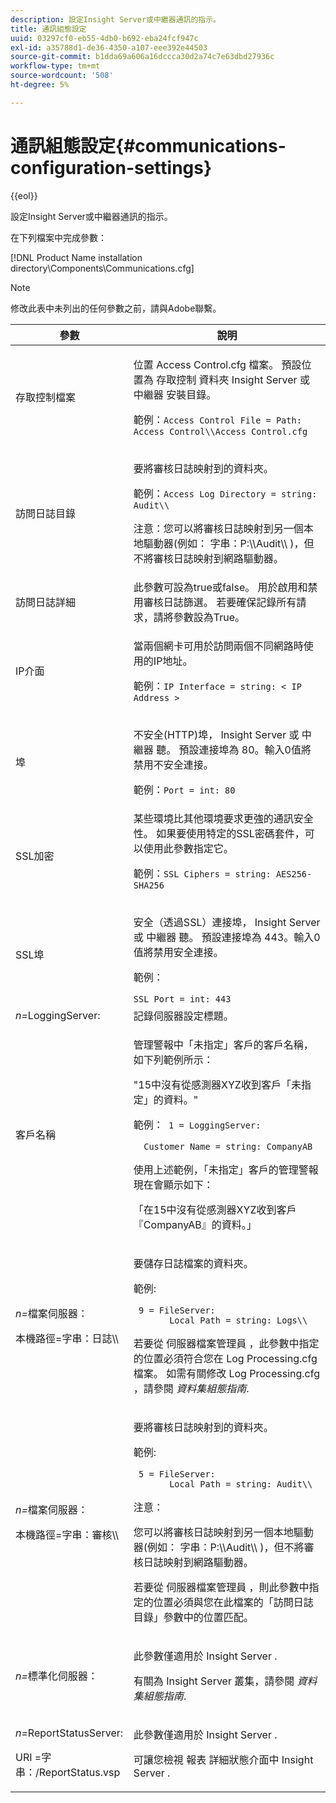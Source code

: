 ```yaml
---
description: 設定Insight Server或中繼器通訊的指示。
title: 通訊組態設定
uuid: 03297cf0-eb55-4db0-b692-eba24fcf947c
exl-id: a35788d1-de36-4350-a107-eee392e44503
source-git-commit: b1dda69a606a16dccca30d2a74c7e63dbd27936c
workflow-type: tm+mt
source-wordcount: '508'
ht-degree: 5%

---
```


# 通訊組態設定{#communications-configuration-settings}

{{eol}}

設定Insight Server或中繼器通訊的指示。

在下列檔案中完成參數：

[!DNL Product Name installation directory\Components\Communications.cfg]

>[!NOTE]
>
>修改此表中未列出的任何參數之前，請與Adobe聯繫。

<table id="table_C87F1150E53548F484A8C0CFE91F1079"> 
 <thead> 
  <tr> 
   <th colname="col1" class="entry"> 參數 </th> 
   <th colname="col2" class="entry"> 說明 </th> 
  </tr> 
 </thead>
 <tbody> 
  <tr> 
   <td colname="col1"> 存取控制檔案 </td> 
   <td colname="col2"> <p>位置 <span class="filepath"> Access Control.cfg </span> 檔案。 預設位置為 <span class="filepath"> 存取控制 </span> 資料夾 <span class="keyword"> Insight Server </span> 或 <span class="wintitle"> 中繼器 </span> 安裝目錄。 </p> <p>範例：<code>Access Control File = Path: Access Control\\Access Control.cfg</code> </p> </td> 
  </tr> 
  <tr> 
   <td colname="col1"> 訪問日誌目錄 </td> 
   <td colname="col2"> <p>要將審核日誌映射到的資料夾。 </p> <p>範例：<code>Access Log Directory = string: Audit\\</code> </p> <p> <p>注意：您可以將審核日誌映射到另一個本地驅動器(例如： <span class="filepath"> 字串：P:\\Audit\\ </span>)，但不將審核日誌映射到網路驅動器。 </p> </p> </td> 
  </tr> 
  <tr> 
   <td colname="col1"> 訪問日誌詳細 </td> 
   <td colname="col2"> 此參數可設為true或false。 用於啟用和禁用審核日誌篩選。 若要確保記錄所有請求，請將參數設為True。 </td> 
  </tr> 
  <tr> 
   <td colname="col1"> IP介面 </td> 
   <td colname="col2"> <p>當兩個網卡可用於訪問兩個不同網路時使用的IP地址。 </p> <p>範例：<code>IP Interface = string: &lt; IP Address &gt;</code> </p> </td> 
  </tr> 
  <tr> 
   <td colname="col1"> 埠 </td> 
   <td colname="col2"> <p>不安全(HTTP)埠， <span class="keyword"> Insight Server </span> 或 <span class="wintitle"> 中繼器 </span> 聽。 預設連接埠為 80。輸入0值將禁用不安全連接。 </p> <p>範例：<code>Port = int: 80</code> </p> </td> 
  </tr> 
  <tr> 
   <td colname="col1"> SSL加密 </td> 
   <td colname="col2"> 某些環境比其他環境要求更強的通訊安全性。 如果要使用特定的SSL密碼套件，可以使用此參數指定它。 <p>範例：<code>SSL Ciphers = string: AES256-SHA256</code> </p> </td> 
  </tr> 
  <tr> 
   <td colname="col1"> SSL埠 </td> 
   <td colname="col2"> <p>安全（透過SSL）連接埠， <span class="keyword"> Insight Server </span> 或 <span class="wintitle"> 中繼器 </span> 聽。 預設連接埠為 443。輸入0值將禁用安全連接。 </p> <p>範例：<span class="filepath"></span> </p> <code>SSL Port = int: 443</code> </td> 
  </tr> 
  <tr> 
   <td colname="col1"> <i>n=</i>LoggingServer: </td> 
   <td colname="col2"> 記錄伺服器設定標題。 </td> 
  </tr> 
  <tr> 
   <td colname="col1"> 客戶名稱 </td> 
   <td colname="col2"> <p>管理警報中「未指定」客戶的客戶名稱，如下列範例所示： </p> <p>"15中沒有從感測器XYZ收到客戶「未指定」的資料。" </p> <p>範例：<code> 1&nbsp;=&nbsp;LoggingServer:&nbsp; 
      &nbsp;&nbsp;Customer&nbsp;Name&nbsp;=&nbsp;string:&nbsp;CompanyAB </code> </p> <p>使用上述範例，「未指定」客戶的管理警報現在會顯示如下： </p> <p>「在15中沒有從感測器XYZ收到客戶『CompanyAB』的資料。」 </p> </td> 
  </tr> 
  <tr> 
   <td colname="col1"> <p> <i>n=</i>檔案伺服器： </p> <p> 本機路徑=字串：日誌\\ </p> </td> 
   <td colname="col2"> <p>要儲存日誌檔案的資料夾。 </p> <p>範例: </p> <code> 9&nbsp;=&nbsp;FileServer:&nbsp; 
     &nbsp;&nbsp;Local&nbsp;Path&nbsp;=&nbsp;string:&nbsp;Logs\\ </code> <p>若要從 <span class="wintitle"> 伺服器檔案管理員 </span>，此參數中指定的位置必須符合您在 <span class="filepath"> Log Processing.cfg </span> 檔案。 如需有關修改 <span class="filepath"> Log Processing.cfg </span> ，請參閱 <i>資料集組態指南</i>. </p> </td> 
  </tr> 
  <tr> 
   <td colname="col1"> <p> <i>n=</i>檔案伺服器： </p> <p> 本機路徑=字串：審核\\ </p> </td> 
   <td colname="col2"> <p>要將審核日誌映射到的資料夾。 </p> <p>範例: </p> <code> 5&nbsp;=&nbsp;FileServer:&nbsp; 
     &nbsp;&nbsp;Local&nbsp;Path&nbsp;=&nbsp;string:&nbsp;Audit\\ </code> <p>注意：  <p>您可以將審核日誌映射到另一個本地驅動器(例如： <span class="filepath"> 字串：P:\\Audit\\ </span>)，但不將審核日誌映射到網路驅動器。 </p> <p>若要從 <span class="wintitle"> 伺服器檔案管理員 </span>，則此參數中指定的位置必須與您在此檔案的「訪問日誌目錄」參數中的位置匹配。 </p> </p> </td> 
  </tr> 
  <tr> 
   <td colname="col1"> <i>n=</i>標準化伺服器： </td> 
   <td colname="col2"> <p>此參數僅適用於 <span class="keyword"> Insight Server </span>. </p> <p>有關為 <span class="keyword"> Insight Server </span> 叢集，請參閱 <i>資料集組態指南</i>. </p> </td> 
  </tr> 
  <tr> 
   <td colname="col1"> <p> <i>n=</i>ReportStatusServer: </p> <p> URI =字串：/ReportStatus.vsp </p> </td> 
   <td colname="col2"> <p>此參數僅適用於 <span class="keyword"> Insight Server </span>. </p> <p>可讓您檢視 <span class="keyword"> 報表 </span> 詳細狀態介面中 <span class="keyword"> Insight Server </span>. </p> </td> 
  </tr> 
 </tbody> 
</table>
